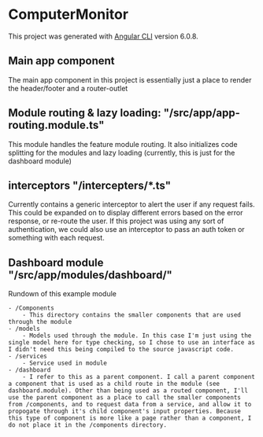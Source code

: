 # ComputerMonitor

This project was generated with [Angular CLI](https://github.com/angular/angular-cli) version 6.0.8.

## Main app component

The main app component in this project is essentially just a place to render the header/footer and a router-outlet

## Module routing & lazy loading: "/src/app/app-routing.module.ts"

This module handles the feature module routing. It also initializes code splitting for the modules and lazy loading (currently, this is just for the dashboard module)

## interceptors "/intercepters/*.ts"

Currently contains a generic interceptor to alert the user if any request fails. This could be expanded on to display different errors based on the error response, or re-route the user. If this project was using any sort of authentication, we could also use an interceptor to pass an auth token or something with each request.

## Dashboard module "/src/app/modules/dashboard/"

Rundown of this example module

    - /Components
        - This directory contains the smaller components that are used through the module
    - /models
        - Models used through the module. In this case I'm just using the single model here for type checking, so I chose to use an interface as I didn't need this being compiled to the source javascript code.
    - /services
        - Service used in module
    - /dashboard
        - I refer to this as a parent component. I call a parent component a component that is used as a child route in the module (see dashboard.module). Other than being used as a routed component, I'll use the parent component as a place to call the smaller components from /components, and to request data from a service, and allow it to propogate through it's child component's input properties. Because this type of component is more like a page rather than a component, I do not place it in the /components directory.

